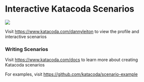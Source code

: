 # Interactive Katacoda Scenarios

[![](http://shields.katacoda.com/katacoda/dannyleiton/count.svg)](https://www.katacoda.com/dannyleiton "Get your profile on Katacoda.com")

Visit https://www.katacoda.com/dannyleiton to view the profile and interactive scenarios

### Writing Scenarios
Visit https://www.katacoda.com/docs to learn more about creating Katacoda scenarios

For examples, visit https://github.com/katacoda/scenario-example
